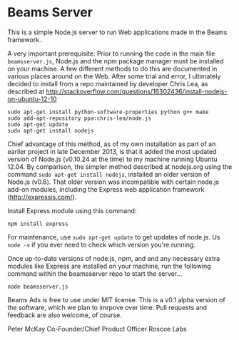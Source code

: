 Beams Server
==========================

This is a simple Node.js server to run Web applications made in the Beams framework. 

A very important prerequisite: Prior to running the code in the main file `beamsserver.js`, Node.js and the npm package manager must be installed on your machine. A few different methods to do this are documented in various places around on the Web. After some trial and error, I ultimately decided to install from a repo maintained by developer Chris Lea, as described at http://stackoverflow.com/questions/16302436/install-nodejs-on-ubuntu-12-10

	sudo apt-get install python-software-properties python g++ make
	sudo add-apt-repository ppa:chris-lea/node.js
	sudo apt-get update
	sudo apt-get install nodejs

Chief advantage of this method, as of my own installation as part of an earlier project in late December 2013, is that it added the most updated version of Node.js (v0.10.24 at the time) to my machine running Ubuntu 12.04. By comparison, the simpler method described at nodejs.org using the command `sudo apt-get install nodejs`, installed an older version of Node.js (v0.6). That older version was incompatible with certain node.js add-on modules, including the Express web application framework (http://expressjs.com/).

Install Express module using this command:

`npm install express`

For maintenance, use `sudo apt-get update` to get updates of node.js. Us `node -v` if you ever need to check which version you're running.

Once up-to-date versions of node.js, npm, and and any necessary extra modules like Express are installed on your machine, run the following command within the beamsserver repo to start the server...

`node beamsserver.js`

Beams Ads is free to use under MIT license. This is a v0.1 alpha version of the software, which we plan to imrpove over time. Pull requests and feedback are also welcome, of course.

Peter McKay
Co-Founder/Chief Product Officer
Roscoe Labs
